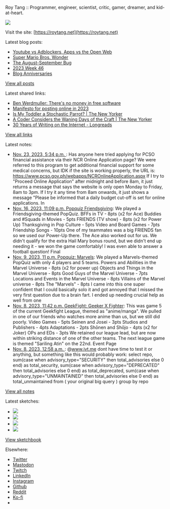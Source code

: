 Roy Tang :: Programmer, engineer, scientist, critic, gamer, dreamer, and kid-at-heart.

![](https://roytang.net/static/img/profile.jpg)

Visit the site: [https://roytang.net](https://roytang.net)

Latest blog posts:

- [Youtube vs Adblockers, Apps vs the Open Web](https://roytang.net/2023/11/youtube-adblockers/)
- [Super Mario Bros. Wonder](https://roytang.net/2023/11/mario-wonder/)
- [The August-September Bug](https://roytang.net/2023/11/august-september-bug/)
- [2023 Week 46](https://roytang.net/2023/11/2023-week-46/)
- [Blog Anniversaries](https://roytang.net/2023/11/blog-anniversaries/)

[View all posts](https://roytang.net/blog)

Latest shared links:

- [Ben Werdmuller: There&#x27;s no money in free software](https://roytang.net/2023/11/ac6abf0f922838493ae2f2caf7b1bf3a/)
- [Manifesto for posting online in 2023](https://roytang.net/2023/11/a826876ad2df8f650065e46869f72971/)
- [Is My Toddler a Stochastic Parrot? | The New Yorker](https://roytang.net/2023/11/cd93a973726e84bcb0d047934c139461/)
- [A Coder Considers the Waning Days of the Craft | The New Yorker](https://roytang.net/2023/11/44a71d8b9c8d57181f408ddd0d11e738/)
- [30 Years of Writing on the Internet - Longreads](https://roytang.net/2023/11/a115bd90c5fd3c545080b1b32e1e1648/)

[View all links](https://roytang.net/links)

Latest notes:

- [Nov. 23, 2023, 5:34 p.m. ](https://roytang.net/2023/11/kaf5a9k/): Has anyone here tried applying for PCSO financial assistance via their NCR Online Application page? We were referred to this program to get additional financial support for some medical concerns, but IDK if the site is working properly, the URL is: https://www.pcso.gov.ph/webapps/NCROnlineApplication.aspx If I try to &quot;Proceed Online Application&quot; after midnight and before 8am, it just returns a message that says the website is only open Monday to Friday, 8am to 3pm. If I try it any time from 8am onwards, it just shows a message &quot;Please be informed that a daily budget cut-off is set for online applications. In
- [Nov. 16, 2023, 11:09 p.m. Popquiz Friendsgiving](https://roytang.net/2023/11/popquiz-friendsgiving/): We played a Friendsgiving-themed PopQuiz. BFFs in TV - 8pts (x2 for Ace) Buddies and #Squads in Movies - 5pts FRIENDS (TV show) - 8pts (x2 for Power Up) Thanksgiving in Pop Culture - 5pts Video and Board Games - 7pts Friendship Songs - 10pts One of my teammates was a big FRIENDS fan so we used our Power-Up there. The Ace also worked out for us. We didn&#x27;t qualify for the extra Hail Mary bonus round, but we didn&#x27;t end up needing it - we won the game comfortably! I was even able to answer a football question! Final
- [Nov. 9, 2023, 11 p.m. Popquiz: Marvels](https://roytang.net/2023/11/popquiz-marvels/): We played a Marvels-themed PopQuiz with only 4 players and 5 teams. Powers and Abilities in the Marvel Universe - 8pts (x2 for power up) Objects and Things in the Marvel Universe - 8pts Good Guys of the Marvel Universe - 7pts Locations and Events in the Marvel Universe - 8pts Villains of the Marvel universe - 8pts The &quot;Marvels&quot; - 8pts I came into this one super confident that I could basically solo it and got annoyed that I missed the very first question due to a brain fart. I ended up needing crucial help as well from one
- [Nov. 8, 2023, 11:42 p.m. GeekFight: Geeker X Fighter](https://roytang.net/2023/11/geekfight-league-5/): This was game 5 of the current Geekfight League, themed as &quot;anime/manga&quot;. We pulled in one of our friends who watches more anime than us, but we still did poorly. Video Games - 5pts Seinen and Josei - 3pts Studios and Publishers - 4pts Adaptations - 2pts Shōnen and Shōjo - 4pts (x2 for Joker) OPs and EDs - 3pts We retained our league lead, but are now within striking distance of one of the other teams. The next league game is themed &quot;Sariling Atin&quot; on the 22nd. Event Page
- [Nov. 8, 2023, 12:58 a.m. ](https://roytang.net/2023/11/111370326820183406/): @www.jvt.me dont have time to test it or anything, but something like this would probably work: select repo, sum(case when advisory_type=&quot;SECURITY&quot; then total_advisories else 0 end) as total_security, sum(case when advisory_type=&quot;DEPRECATED&quot; then total_advisories else 0 end) as total_deprecated, sum(case when advisory_type=&quot;UNMAINTAINED&quot; then total_advisories else 0 end) as total_unmaintained from ( your original big query ) group by repo

[View all notes](https://roytang.net/notes)

Latest sketches:


- ![](https://roytang.net/media/cache/c3/52/c3524701d7d18fa2b6b280d4437c7ba1.jpg)
- ![](https://roytang.net/media/cache/b8/6e/b86e3f7c5db451a5bf40260cdf52e2c0.jpg)
- ![](https://roytang.net/media/cache/09/11/09119bc377da2a1bf7e9d18251a6b7a6.jpg)
- ![](https://roytang.net/media/cache/3c/7d/3c7d410c1cd355b7897272dd51e3b61a.jpg)

[View sketchbook](https://roytang.net/albums/sketchbook)


Elsewhere:

- [Twitter](https://twitter.com/roytang)
- [Mastodon](https://indieweb.social/@roytang)
- [Twitch](https://twitch.tv/twitchyroy)
- [LinkedIn](https://www.linkedin.com/in/roytang)
- [Instagram](https://instagram.com/roytang0400)
- [Github](https://github.com/roytang)
- [Reddit](https://reddit.com/u/hungryroy)
- [Ko-fi](https://ko-fi.com/roytang)
- [](mailto:hello@roytang.net)